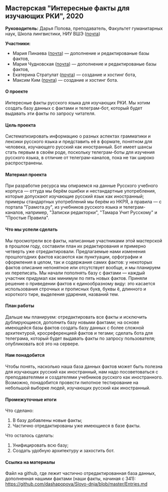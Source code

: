 ## Мастерская "Интересные факты для изучающих РКИ", 2020


**Руководитель:**
Дарья Попова, преподаватель, Факультет гуманитарных наук, Школа лингвистики, НИУ ВШЭ ([почта](mailto:daschapopowa@gmail.com))


**Участники:**
* Мария Пинаева ([почта](mailto:maxa_ping@mail.ru)) — дополнение и редактированые базы фактов, 
* Мария Чудновская ([почта](mailto:mlc999@list.ru)) — дополнение и редактированые базы фактов,
* Екатерина Стратулат ([почта](mailto:stratulat.ekaterina1999@gmail.com)) — создание и хостинг бота, 
* Максим Ким ([почта](mailto:maxxkim@ya.ru)) — создание и хостинг бота.


#### О проекте

Интересные факты русского языка для изучающих РКИ. Мы хотим создать базу данных с фактами и телеграм-бот, который будет выдавать эти факты по запросу читателя.


#### Цель проекта

Систематизировать информацию о разных аспектах грамматики и лексики русского языка и представить её в формате, понятном для человека, изучающего русский как иностранный. Бот имеет шансы стать первым в своём роде, поскольку телеграм-боты для изучения русского языка, в отличие от телеграм-каналов, пока не так широко распространены.


#### Материал проекта

При разработке ресурса мы опираемся на данные Русского учебного корпуса — оттуда мы берём ошибки и нестандартные употребления, которые допускают изучающие русский язык как иностранный; примеры стандартных употреблений мы берём из НКРЯ, а правила — с портала "Грамота.ру", из учебников русского языка и телеграм-каналов, например, "Записки редакторки", "Тамара Учит Русскому" и "Простые Правила".


#### Что мы успели сделать

Мы просмотрели все факты, написанные участниками этой мастерской в прошлом году, составили план их редактирования и примерно четверть уже отредактировали. Предлагаемые нами изменения прошлогодних фактов касаются как пунктуации, орфографии и оформления в целом, так и содержания самих фактов: у некоторых фактов описание непонятное или отсутствует вообще, и мы планируем их переписать. Мы начали пополнять базу с фактами — каждый участник придумал как минимум по пять новых фактов. Приняли решение о приведении фактов к единообразному виду: это касается использования строчных и прописных букв, буквы ё, длинного и короткого тире, выделения ударения, названий тем.


#### План работы

Дальше мы планируем: отредактировать все факты и исключить дублирующиеся, дополнить базу новыми фактами; на основе имеющейся базы фактов создать базу данных с более сложной архитектурой, кросреференцией фактов и тегами; сделать бота для телеграма, который будет выдавать факты по запросу пользователя; опубликовать всё это на сервере.


#### Нам понадобится

Чтобы понять, насколько наша база данных фактов может быть полезна для изучающих русский как иностранный, нам надо посоветоваться с преподавателями и создателями учебников русского как иностранного. Возможно, понадобится провести пилотное тестирование на небольшой выборке людей, изучающих русский как иностранный.


#### Промежуточные итоги

Что сделано:
1. В базу добавлены новые факты;
2. Частично отредактированы уже имеющиеся в базе факты.

Что осталось сделать:
1. Унифицировать всю базу;
2. Создать удобную архитектуру и захостить бот.


#### Ссылка на материалы

Файл на github, где лежит частично отредактированная база данных, дополненная нашими фактами (наши факты, начиная с 341): https://github.com/dashapopova/Slovo-dnja/blob/master/Entries.md 
